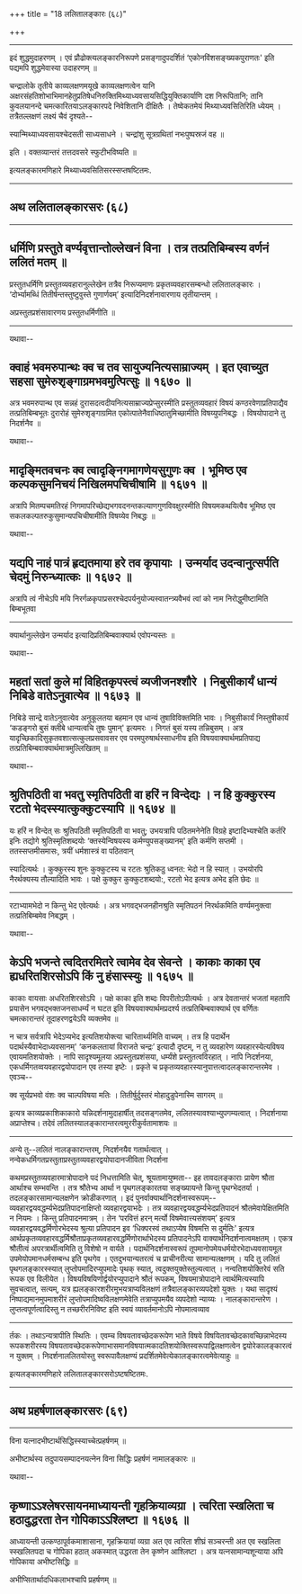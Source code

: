 +++
title = "18 ललितालङ्कारः (६८)"

+++


------------------------------------------------------------------------

इदं शुद्धमुदाहरणम् । एवं प्रौढोक्त्यलङ्कारनिरूपणे प्रसङ्गादुपदर्शितं
‘एकोनविंशसङ्ख्यकपुराणतः' इति पद्यमपि शुद्धमेवास्या उदाहरणम् ॥

चन्द्रालोके तृतीये काव्यलक्षणमयूखे काव्यलक्षणत्वेन यानि
अक्षरसंहतिशोभाभिमानहेतुप्रतिषेधनिरुक्तिमिथ्याध्यवसायसिद्धियुक्तिकार्याणि
दश निरूपितानि; तानि कुवलयानन्दे चमत्कारितयाऽलङ्कारपदे निवेशितानि
दीक्षितैः । तेष्वेकतमेयं मिथ्याध्यवसितिरिति ध्येयम् । तत्रैतल्लक्षणं
लक्ष्यं चैवं दृश्यते--

स्यान्मिथ्याध्यवसायश्चेदसती साध्यसाधने ।
चन्द्रांशु सूत्रग्रथितां नभःपुष्पस्रजं वह ॥

इति । वक्तव्यान्तरं तत्तदवसरे स्फुटीभविष्यति ॥

इत्यलङ्कारमणिहारे मिथ्याध्यवसितिसरस्सप्तषष्टितमः.

------------------------------------------------------------------------



## अथ ललितालङ्कारसरः (६८)

------------------------------------------------------------------------





## धर्मिणि प्रस्तुते वर्ण्यवृत्तान्तोल्लेखनं विना । तत्र तत्प्रतिबिम्बस्य वर्णनं ललितं मतम् ॥

प्रस्तुतधर्मिणि प्रस्तुतव्यवहारानुल्लेखेन तत्रैव निरूप्यमाणः
प्रकृतव्यवहारसम्बन्धो ललितालङ्कारः । ‘दोर्भ्यामब्धिं
तितीर्षन्तस्तुष्टुवुस्ते गुणार्णवम्’ इत्यादिनिदर्शनावारणाय तृतीयान्तम् ।

अप्रस्तुतप्रशंसावारणय प्रस्तुतधर्मिणीति ॥

------------------------------------------------------------------------

यथावा--



## क्वाहं भवमरुपान्थः क्व च तव सायुज्यनित्यसाम्राज्यम् । इत एवाच्युत सहसा सुमेरुशृङ्गाग्रमभवमुत्पित्सुः ॥ १६७० ॥

अत्र भवमरुपान्थ एव सन्नहं दुरासदत्वदीयनित्यसाम्राज्यप्रेप्सुरस्मीति
प्रस्तुतव्यवहारं विषयं कण्ठरवेणाप्रतिपाद्यैव तत्प्रतिबिम्बभूतः दुरारोहं
सुमेरुशृङ्गाग्रमित एकोत्पातेनैवाधिष्ठातुमिच्छामीति विषय्युपनिबद्धः ।
विषयोपादाने तु निदर्शनैव ॥

यथावा--



## मादृङ्मितवचनः क्व त्वादृङ्निगमागणेयसुगुणः क्व । भूमिष्ठ एव कल्पकसुमनिचयं निखिलमपचिचीषामि ॥ १६७१ ॥

अत्रापि मितम्पचमतिरहं निगमापरिच्छेद्यभगवदनन्तकल्याणगुणविवक्षुरस्मीति
विषयमकथयित्वैव भूमिष्ठ एव सकलकल्पतरुकुसुमान्यपचिचीषामीति विषय्येव
निबद्धः ॥

यथावा--



## यद्यपि नाहं पात्रं हृद्यतमाया हरे तव कृपायाः । उन्मर्याद उदन्वानुत्सर्पति चेदमुं निरुन्ध्यात्कः ॥ १६७२ ॥

अत्रापि त्वं नीचेऽपि मयि
निरर्गळकृपाप्रसरश्चेदपर्यनुयोज्यस्वातन्त्र्यवैभवं त्वां को नाम
निरोद्धुमीष्टामिति बिम्बभूतवा

------------------------------------------------------------------------

क्यार्थानुल्लेखेन उन्मर्याद इत्यादिप्रतिबिम्बवाक्यार्थ एवोपन्यस्तः ॥

यथावा--



## महतां सतां कुले मां विहितकृपस्त्वं व्यजीजनश्शौरे । निबुसीकार्यं धान्यं निबिडे वातेऽनुवात्येव ॥ १६७३ ॥

निबिडे सान्द्रे वातेऽनुवात्येव अनुकूलतया बहमान एव धान्यं
तुषाविविक्तमिति भावः । निबुसीकार्यं निस्तुषीकार्यं ‘कडङ्गरो बुसं क्लीबे
धान्यत्वचि तुषः पुमान्' इत्यमरः । निगतं बुसं यस्य तन्निबुसम् । अत्र
यादृच्छिकादिसुकृतवशात्सत्कुलप्रसवावसर एव परमपुरुषार्थस्साधनीय इति
विषयवाक्यार्थमप्रतिपाद्य तत्प्रतिबिम्बवाक्यार्थमात्रमुल्लिखितम् ॥

यथावा--



## श्रुतिपठिती वा भवतु स्मृतिपठिती वा हरिं न विन्देद्यः । न हि कुक्कुरस्य रटतो भेदस्स्यात्कुक्कुटस्यापि ॥ १६७४ ॥

यः हरिं न विन्देत् सः श्रुतिपठिती स्मृतिपठिती वा भवतु; उभयत्रापि
पठितमनेनेति विग्रहे इष्टादिभ्यश्चेति कर्तरि इनिः तद्योगे
श्रुतिस्मृतिशब्दयोः ‘क्तस्येन्विषयस्य कर्मण्युपसङ्ख्यानम्' इति कर्मणि
सप्तमी । ततस्सप्तमीसमासः, त्रयीं धर्मशास्त्रं वा पठितवान्

स्यादित्यर्थः । कुक्कुरस्य शुनः कुक्कुटस्य च रटतः श्रुतिकठु ध्वनत: भेदो
न हि स्यात् । उभयोरपि नैरर्थक्यस्य तौल्यादिति भावः । पक्षे कुक्कुर
कुक्कुटशब्दयो:, रटतो भेद इत्यत्र अभेद इति छेदः ॥

------------------------------------------------------------------------

रटाभ्यामभेदो न किन्तु भेद एवेत्यर्थः । अत्र भगवद्भजनहीनश्रुति स्मृतिपठनं
निरर्थकमिति वर्ण्यमनुक्त्वा तत्प्रतिबिम्बमेव निबद्धम् ।

यथावा--



## केऽपि भजन्ते त्वदितरमितरे त्वामेव देव सेवन्ते । काकाः काका एव ह्यधरितशिरसोऽपि किं नु हंसास्स्युः ॥ १६७५ ॥

काकाः वायसाः अधरितशिरसोऽपि । पक्षे काका इति शब्दः विपरीतोऽपीत्यर्थः ।
अत्र देवतान्तरं भजतां महतापि प्रयासेन भगवद्भक्तजनसाधर्म्यं न घटत इति
विषयवाक्यार्थमप्रदर्श्य तत्प्रतिबिम्बवाक्यार्थ एव वर्णितः चमत्कारान्तरं
तूदाहरणद्वयेऽपि व्यक्तमेव ॥

न चात्र सर्वत्रापि भेदेऽप्यभेद इत्यतिशयोक्त्या चारितार्थ्यमिति वाच्यम्
। तत्र हि पदार्थेन पदार्थस्यैवाभेदाध्यवसानम्' ‘कनकलतायां विराजते
चन्द्रः’ इत्यादौ दृष्टम्, न तु व्यवहारेण व्यवहारस्येत्यविषय
एवायमतिशयोक्तेः । नापि सादृश्यमूलया अप्रस्तुतप्रशंसया, धर्म्यंशे
प्रस्तुतत्वविरहात् । नापि निदर्शनया, एकधर्मिगतव्वयवहारद्वयोपादान एव
तस्या इष्टेः । प्रकृते च प्रकृतव्यवहारस्यानुपात्तत्वादलङ्कारान्तरमेव ।
एवञ्च--

क्व सूर्यप्रभवो वंशः क्व चाल्पविषया मतिः ।
तितीर्षुर्दुस्तरं मोहादुडुपेनास्मि सागरम् ॥

इत्यत्र काव्यप्रकाशिकाकारो यन्निदर्शनामुदाहार्षीत् तदसङ्गतमेव,
ललितस्यावश्याभ्युपगम्यत्वात् । निदर्शनाया अप्राप्तेश्च। तदेवं
ललितस्यालङ्कारान्तरत्वमुररीकुर्वतामाशयः ॥

------------------------------------------------------------------------

अन्ये तु--ललितं नालङ्कारान्तरम्, निदर्शनयैव गतार्थत्वात् ।
नन्वेकधर्मिगतप्रस्तुताप्रस्तुतव्यवहारद्वयोपादानजीविता निदर्शना

कथमप्रस्तुतव्यवहारमात्रोपादाने पदं निधत्तामिति चेत्, श्रूयतामायुष्मता--
इह तावदलङ्काराः प्रायेण श्रौता आर्थाश्च सम्भवन्ति । तत्र श्रौतेभ्य आर्था न
पृथगलङ्कारतया सङ्ख्यायन्ते किन्तु पृथग्भेदतर्या । तदलङ्कारसामान्यलक्षणेन
क्रोडीकरणात् । इदं पुनर्वाक्यार्थानिदर्शनास्वरूपम्--
व्यवहारद्वयवद्धर्म्यभेदप्रतिपादनाक्षिप्तो व्यवहारद्वयाभदेः । तत्र
व्यवहारद्वयवद्धर्म्यभेदप्रतिपादनं श्रौतमेवापेक्षितमिति न नियमः । किन्तु
प्रतिपादनमात्रम् । तेन ‘परवित्तं हरन् मर्त्यो विषमेवात्त्यसंशयम्’
इत्यत्र व्यवहारद्वयवद्धर्मिणोरभेदस्य श्रुत्या प्रतिपादन इव ‘धिक्परस्वं
तथाऽप्येष विषमत्ति स दुर्मतिः' इत्यत्र
आर्थप्रकृतव्यवहारवद्धर्मिश्रौताप्रकृतव्यवहारवद्धर्मिणोरार्थाभेदस्य
प्रतिपादनेऽपि वाक्यार्थनिदर्शनात्वमक्षतम् । एकत्र श्रौतीत्वं
अपरत्रार्थीत्वमिति तु विशेषो न वार्यते । पदार्थनिदर्शनास्वरूपं
तूपमानोपमेयधर्मयोरभेदाध्यवसायमूल उपमेयोपमानधर्मसम्बन्ध इति पृथगेव ।
एतदुभयान्यतरत्वं च प्राचीनरीत्या सामान्यलक्षणम् । यदि तु ललितं
पृथगलङ्कारस्स्यात् लुप्तोपमादिरप्युपमादेः पृथक् स्यात्,
त्वदुक्तयुक्तेस्तुल्यत्वात् । नन्वतिशयोक्तिरेवं सति रूपक एव विलीयेत ।
विषयविषयिणोर्द्वयोरप्युपादाने श्रौतं रूपकम्, विषयमात्रोपादाने
त्वार्थमित्यस्यापि सुवचत्वात्, सत्यम्, यत्र
ह्यलङ्कारशरीरमुभयत्राप्यविलक्षणं तत्रैवालङ्कारव्यपदेशो युक्तः । यथा
सादृश्यं निष्पाद्यमानमुपमाशरीरं लुप्तोपमादिष्वविलक्षणमेवेति
तत्राप्युपमयैव व्यपदेशो न्याय्यः । नालङ्कारान्तरेण ।
लुप्तत्वपूर्णत्वादिस्तु न तच्छरीरनिविष्ट इति स्वयं व्यावर्तमानोऽपि
नोपमात्वव्याव

------------------------------------------------------------------------

र्तकः । तथाऽन्यत्रापीति स्थितिः । एवम्च विषयतावच्छेदकरूपेण भाते विषये
विषयितावच्छेदकावच्छिन्नाभेदस्य रूपकशरीरस्य
विषयतावच्छेदकरूपेणाभासमानविषयात्मकादतिशयोक्तिस्वरूपाद्विलक्षणत्वेन
द्वयोरेकालङ्कारत्वं न युक्तम् । निदर्शनाललितयोस्तु स्वरूपावैलक्षण्यं
प्रदर्शितमेवेत्येकालङ्कारत्वमेवेत्याहुः ॥

इत्यलङ्कारमणिहारे ललितालङ्कारसरोऽष्टषष्टितमः.

------------------------------------------------------------------------



## अथ प्रहर्षणालङ्कारसरः (६९)

------------------------------------------------------------------------





विना यत्नादभीष्टार्थसिद्धिस्स्याच्चेत्प्रहर्षणम् ॥

अभीष्टार्थस्य तदुपायसम्पादनयत्नेन विना सिद्धिः प्रहर्षणं नामालङ्कारः ॥

यथावा--



## कृष्णाऽऽश्लेषरसायनमाध्यायन्ती गृहक्रियाव्यग्रा । त्वरिता स्खलिता च हठादुद्धरता तेन गोपिकाऽऽश्लिष्टा ॥ १६७६ ॥

आध्यायन्ती उत्कण्ठापूर्वकमाशासाना, गृहक्रियायां व्यग्रा अत एव त्वरिता
शीघ्रं सञ्चरन्ती अत एव स्खलिता स्स्खलितपदा च गोपिका हठात् अकस्मात्
उद्धरता तेन कृष्णेन आश्लिष्टा । अत्र यत्नसामान्यशून्याया अपि गोपिकाया
अभीष्टसिद्धिः ॥



अभीप्सितार्थादधिकलाभश्चापि प्रहर्षणम् ॥

